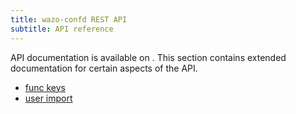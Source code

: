 ```yaml
---
title: wazo-confd REST API
subtitle: API reference
---
```


API documentation is available on </documentation>. This section contains extended documentation for
certain aspects of the API.

- [func keys](/uc-doc/api_sdk/rest_api/confd/func_keys)
- [user import](/uc-doc/api_sdk/rest_api/confd/user_import)
